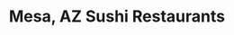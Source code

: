 ---
layout: city
title: Mesa, AZ Sushi Restaurants
permalink: /arizona/mesa/
stateAbbr: AZ
stateName: Arizona
cityName: Mesa
---